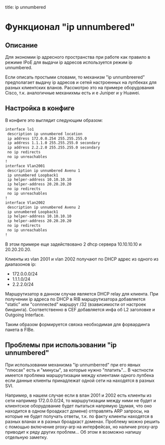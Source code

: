 title: ip unnumbered

# Функционал "ip unnumbered"

## Описание 
Для экономии ip адресного пространства при работе как правило в режиме IPoE
для выдачи ip адресов используется режим ip unnumbered.

Если описать простыми словами, то механизм "ip unnumbreered" предполагает выдачу ip адресов и сетей настроенных на лупбеках для разных клиентских вланов.
Рассмотрю это на примере оборудования Cisco, т.к. аналогичные механихмы есть и e Juniper и у Huawei.

## Настройка в конфиге
В конфиге это выглядит следующим образом:

```bash
interface lo1
 description ip unnumbered location
 ip address 172.0.0.254 255.255.255.0
 ip address 1.1.1.0 255.255.255.0 secondary
 ip address 2.2.2.0 255.255.255.0 secondary
 no ip redirects
 no ip unreachables
!
interface Vlan2001
 description ip unnumbered Avenu 1
 ip unnumbered Loopback1
 ip helper-address 10.10.10.10 
 ip helper-address 20.20.20.20
 no ip redirects
 no ip unreachables
!
interface Vlan2002
 description ip unnumbered Avenu 2
 ip unnumbered Loopback1
 ip helper-address 10.10.10.10 
 ip helper-address 20.20.20.20
 no ip redirects
 no ip unreachables
!
```

В этом примере еще задействовано 2 dhcp сервера 10.10.10.10 и 20.20.20.20.

Клиенты из vlan 2001 и vlan 2002 получают по DHCP адрес из одного из диапазонов ip:

 - 172.0.0.0/24
 - 1.1.1.0/24 
 - 2.2.2.0/24

Маршрутизатор в данном случае является DHCP relay для клиента.
При получении ip адреса по DHCP в RIB маршрутизатора добавляется "static" 
или "connnected" маршрут /32 (взависимости от настроек биндинга). Соответственно в CEF добавляется инфа об L2 заголовке и Outgoing Interface.

Таким образом формируется связка необходимая для форвардинга пакета в FIBe.

## Проблемы при использовании "ip unnumbered"
При использовании механизма "ip unnumberred" при его явных "плюсах" есть и "минусы", за которые нужно "платить"...
В частности имеется проблема маршрутизации между клиентами одного лупбека если данные клиенты принадлежат одной сети на находятся в разных SVI.

Например, в нашем случае  если в влан 2001 и 2002 есть клиенты из сети например 172.0.0.0/24, то маршрутизации между ними не будет и клиентское оборудование будет пытаться напрямую (думая, что оно находится в одном броадкаст домене) отправлять ARP запросы, на которые не будет получать ответы, т.к. по факту клиенты находятся в разных вланах и в разных броадкаст доменах.
Проблему можно решить с помощью включение proxy-arp на интерфейсах, но наличие proxy-arp приводит к ряду других проблем...
Об этом я возможно напишу отдельную заметку. 
